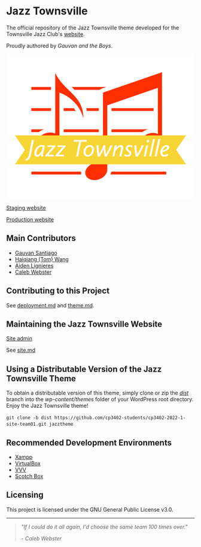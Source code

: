 # Jazz Townsville 

The official repository of the Jazz Townsville theme developed for the Townsville Jazz Club's [website](http://jazztownsville.com/).

Proudly authored by _Gauvan and the Boys_.

![Jazz Townsville](https://github.com/cp3402-students/cp3402-2022-1-site-team01/blob/main/img/jazz-logo.png)

[Staging website](http://54.79.204.77/jazztownsville/)

[Production website](http://3.25.82.197/jazztownsville/)

## Main Contributors
- [Gauvan Santiago](https://github.com/gauvansantiago)
- [Haiqiang (Tom) Wang](https://github.com/Haiqiangwang21)
- [Aiden Lignieres](https://github.com/aidenlignieres)
- [Caleb Webster](https://github.com/CalebWebsterJCU)

## Contributing to this Project
See [deployment.md](https://github.com/cp3402-students/cp3402-2022-1-site-team01/blob/main/deployment.md) and [theme.md](https://github.com/cp3402-students/cp3402-2022-1-site-team01/blob/main/theme.md).

## Maintaining the Jazz Townsville Website
[Site admin](http://3.25.82.197/jazztownsville/wp-admin)

See [site.md](https://github.com/cp3402-students/cp3402-2022-1-site-team01/blob/main/site.md)

## Using a Distributable Version of the Jazz Townsville Theme
To obtain a distributable version of this theme, simply clone or zip the _[dist](https://github.com/cp3402-students/cp3402-2022-1-site-team01/tree/dist)_ branch into the _wp-content/themes_ folder of your WordPress root directory. Enjoy the Jazz Townsville theme!

`git clone -b dist https://github.com/cp3402-students/cp3402-2022-1-site-team01.git jazztheme`

## Recommended Development Environments
* [Xampp](https://www.apachefriends.org/index.html)
* [VirtualBox](https://www.virtualbox.org/wiki/Downloads)
* [VVV](https://varyingvagrantvagrants.org/docs/en-US/installation/)
* [Scotch Box](https://github.com/scotch-io/scotch-box)

## Licensing
This project is licensed under the GNU General Public License v3.0.

***

> _"If I could do it all again, I'd choose the same team 100 times over."_
> 
> \- _Caleb Webster_
